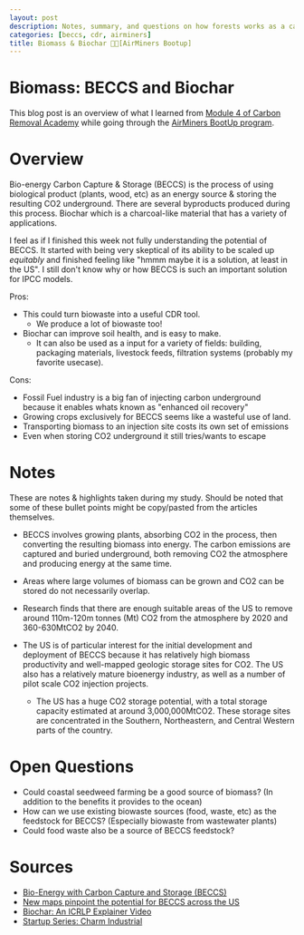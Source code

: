 ```yaml
---
layout: post
description: Notes, summary, and questions on how forests works as a carbon removal solution.
categories: [beccs, cdr, airminers]
title: Biomass & Biochar 🍃🌾[AirMiners Bootup]
---
```


# Biomass: BECCS and Biochar
This blog post is an overview of what I learned from [Module 4 of Carbon Removal Academy](http://climatechangeacademy.com/courses/carbon-removal/4) while going through the [AirMiners BootUp program](https://bootup.airminers.org/).

# Overview
Bio-energy Carbon Capture & Storage (BECCS) is the process of using biological product (plants, wood, etc) as an energy source & storing the resulting CO2 underground. There are several byproducts produced during this process. Biochar which is a charcoal-like material that has a variety of applications. 

I feel as if I finished this week not fully understanding the potential of BECCS. It started with being very skeptical of its ability to be scaled up *equitably* and finished feeling like "hmmm maybe it is a solution, at least in the US". I still don't know why or how BECCS is such an important solution for IPCC models. 

Pros:
- This could turn biowaste into a useful CDR tool. 
    - We produce a lot of biowaste too!
- Biochar can improve soil health, and is easy to make.
    - It can also be used as a input for a variety of fields: building, packaging materials, livestock feeds, filtration systems (probably my favorite usecase).


Cons:
- Fossil Fuel industry is a big fan of injecting carbon underground because it enables whats known as "enhanced oil recovery"
- Growing crops exclusively for BECCS seems like a wasteful use of land. 
- Transporting biomass to an injection site costs its own set of emissions
- Even when storing CO2 underground it still tries/wants to escape

# Notes
These are notes & highlights taken during my study. Should be noted that some of these bullet points might be copy/pasted from the articles themselves. 

- BECCS involves growing plants, absorbing CO2 in the process, then converting the resulting biomass into energy. The carbon emissions are captured and buried underground, both removing CO2 the atmosphere and producing energy at the same time.

- Areas where large volumes of biomass can be grown and CO2 can be stored do not necessarily overlap.

- Research finds that there are enough suitable areas of the US to remove around 110m-120m tonnes (Mt) CO2 from the atmosphere by 2020 and 360-630MtCO2 by 2040.

- The US is of particular interest for the initial development and deployment of BECCS because it has relatively high biomass productivity and well-mapped geologic storage sites for CO2. The US also has a relatively mature bioenergy industry, as well as a number of pilot scale CO2 injection projects.
    - The US has a huge CO2 storage potential, with a total storage capacity estimated at around 3,000,000MtCO2. These storage sites are concentrated in the Southern, Northeastern, and Central Western parts of the country.


# Open Questions
- Could coastal seedweed farming be a good source of biomass? (In addition to the benefits it provides to the ocean)
- How can we use existing biowaste sources (food, waste, etc) as the feedstock for BECCS? (Especially biowaste from wastewater plants)
- Could food waste also be a source of BECCS feedstock?

# Sources
- [Bio-Energy with Carbon Capture and Storage (BECCS)](https://www.youtube.com/watch?v=uUwKEkYbsx0)
- [New maps pinpoint the potential for BECCS across the US](https://www.carbonbrief.org/new-maps-pinpoint-potential-beccs-across-us)
- [Biochar: An ICRLP Explainer Video](https://www.youtube.com/watch?v=_DD6uZf4pyo)
- [Startup Series: Charm Industrial](https://www.youtube.com/watch?v=qy6oUGDlq8I)